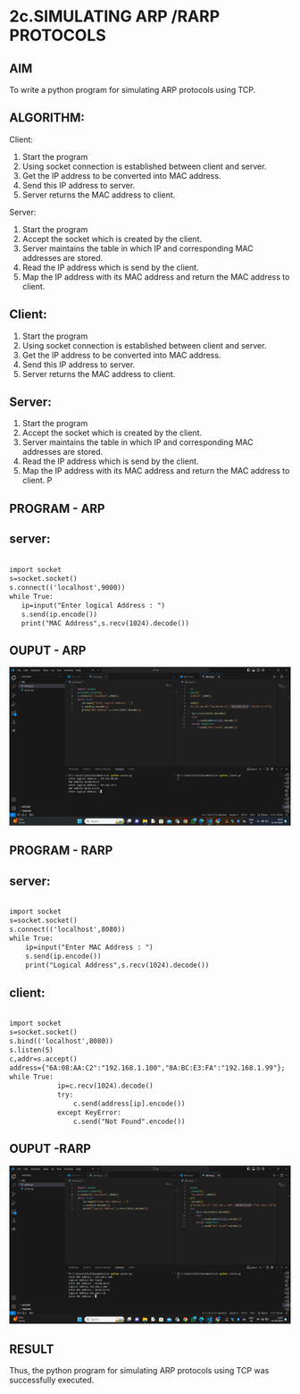 # 2c.SIMULATING ARP /RARP PROTOCOLS
## AIM
To write a python program for simulating ARP protocols using TCP.
## ALGORITHM:
Client: 
1. Start the program 
2. Using socket connection is established between client and server. 
3. Get the IP address to be converted into MAC address. 
4. Send this IP address to server. 
5. Server returns the MAC address to client. 

Server: 
1. Start the program 
2. Accept the socket which is created by the client. 
3. Server maintains the table in which IP and corresponding MAC addresses are 
stored. 
4. Read the IP address which is send by the client. 
5. Map the IP address with its MAC address and return the MAC address to client.
## Client:
1. Start the program
2. Using socket connection is established between client and server.
3. Get the IP address to be converted into MAC address.
4. Send this IP address to server.
5. Server returns the MAC address to client.
## Server:
1. Start the program
2. Accept the socket which is created by the client.
3. Server maintains the table in which IP and corresponding MAC addresses are
stored.
4. Read the IP address which is send by the client.
5. Map the IP address with its MAC address and return the MAC address to client.
P
## PROGRAM - ARP

## server:
```
 
import socket 
s=socket.socket() 
s.connect(('localhost',9000)) 
while True: 
   ip=input("Enter logical Address : ") 
   s.send(ip.encode()) 
   print("MAC Address",s.recv(1024).decode())
```
## OUPUT - ARP
![alt text](<simulating arp .png>)
## PROGRAM - RARP

## server:
```
 
import socket 
s=socket.socket() 
s.connect(('localhost',8080)) 
while True: 
    ip=input("Enter MAC Address : ")
    s.send(ip.encode()) 
    print("Logical Address",s.recv(1024).decode())
```
## client:
```
 
import socket 
s=socket.socket() 
s.bind(('localhost',8080)) 
s.listen(5) 
c,addr=s.accept() 
address={"6A:08:AA:C2":"192.168.1.100","8A:BC:E3:FA":"192.168.1.99"}; 
while True: 
            ip=c.recv(1024).decode() 
            try: 
                c.send(address[ip].encode()) 
            except KeyError: 
                c.send("Not Found".encode()) 
```
## OUPUT -RARP
![alt text](rarp.png)
## RESULT
Thus, the python program for simulating ARP protocols using TCP was successfully 
executed.
